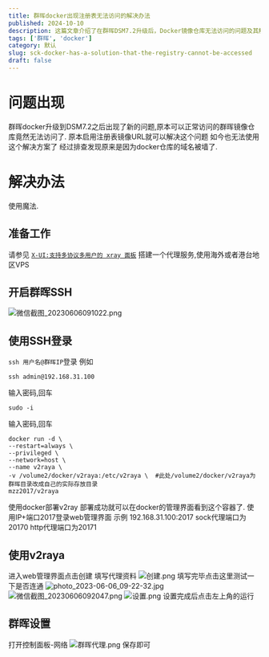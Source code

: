 ```yaml
---
title: 群晖docker出现注册表无法访问的解决办法
published: 2024-10-10
description: 这篇文章介绍了在群晖DSM7.2升级后，Docker镜像仓库无法访问的问题及其解决方法。由于域名被墙，传统的解决方案不再有效。文章详细说明了如何通过搭建代理服务、使用SSH登录群晖、部署v2ray以及设置V2RAYA来解决此问题，并提供了具体的操作步骤和截图指导。
tags: ['群晖', 'docker']
category: 默认
slug: sck-docker-has-a-solution-that-the-registry-cannot-be-accessed
draft: false
---
```

# 问题出现

群晖docker升级到DSM7.2之后出现了新的问题,原本可以正常访问的群晖镜像仓库竟然无法访问了.
原本启用注册表镜像URL就可以解决这个问题
如今也无法使用这个解决方案了
经过排查发现原来是因为docker仓库的域名被墙了.

# 解决办法

使用魔法.

## 准备工作

请参见 [`X-UI:支持多协议多用户的 xray 面板`](https://blog.asbid.cn/post/341.html)
搭建一个代理服务,使用海外或者港台地区VPS

## 开启群晖SSH

![微信截图_20230606091022.png][1]

## 使用SSH登录

`ssh 用户名@群晖IP`登录
例如

```
ssh admin@192.168.31.100
```

输入密码,回车

```
sudo -i
```

输入密码,回车

```
docker run -d \
--restart=always \
--privileged \
--network=host \
--name v2raya \
-v /volume2/docker/v2raya:/etc/v2raya \  #此处/volume2/docker/v2raya为群晖目录改成自己的实际存放目录
mzz2017/v2raya
```

使用docker部署v2ray
部署成功就可以在docker的管理界面看到这个容器了.
使用IP+端口2017登录web管理界面
示例 192.168.31.100:2017
sock代理端口为20170
http代理端口为20171

## 使用v2raya

进入web管理界面点击创建
填写代理资料
![创建.png][2]
填写完毕点击这里测试一下是否连通
![photo_2023-06-06_09-22-32.jpg][3]
![微信截图_20230606092047.png][4]
![设置.png][5]
设置完成后点击左上角的运行

## 群晖设置

打开控制面板-网络
![群晖代理.png][6]
保存即可


[1]: https://blogcdn.asbid.cn/2023/06/06/1686013906.png
[2]: https://blogcdn.asbid.cn/2023/06/06/1686014583.png
[3]: https://blogcdn.asbid.cn/2023/06/06/1686014582.jpg
[4]: https://blogcdn.asbid.cn/2023/06/06/1686014586.png
[5]: https://blogcdn.asbid.cn/2023/06/06/1686014585.png
[6]: https://blogcdn.asbid.cn/2023/06/06/1686015169.png
